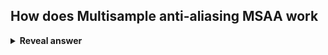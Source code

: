 ## How does Multisample anti-aliasing MSAA work
<details>
<summary><b>Reveal answer</b></summary>
Super sample but only&nbsp; for depth and stencil buffers.
</details>
